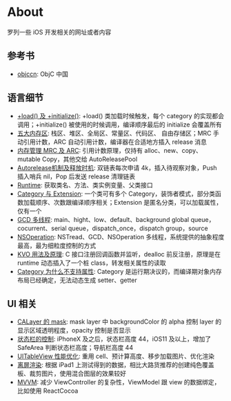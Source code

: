 
# About

罗列一些 iOS 开发相关的网址或者内容

## 参考书

- [objccn](https://objccn.io/issues/): ObjC 中国

## 语言细节

- [+load() 及 +initialize()](https://www.jianshu.com/p/af36edff5d4e): +load() 类加载时候触发，每个 category 的实现都会调用；+initialize() 被使用的时候调用，编译顺序最后的 initialize 会覆盖所有
- [五大内存区](https://www.jianshu.com/p/5eac83471b23): 栈区、堆区、全局区、常量区、代码区、 自由存储区；MRC 手动引用计数，ARC 自动引用计数，编译器在合适地方插入 release 消息
- [内存管理 MRC 及 ARC](https://dcsnail.blog.csdn.net/article/details/79356164#t7): 引用计数原理，仅持有 alloc、new、copy、mutable Copy，其他交给 AutoReleasePool
- [Autorelease机制及释放时机](https://blog.csdn.net/wangyanchang21/article/details/51037831): 双链表每次申请 4k，插入待观察对象，Push 插入哨兵 nil，Pop 后发送 release 清理链表
- [Runtime](https://www.jianshu.com/p/2414d5db0852): 获取类名、方法、类实例变量、父类接口
- [Category 与 Extension](https://www.jianshu.com/p/cafb774ab81f): 一个类可有多个 Category，装饰者模式，部分类函数加载顺序、次数跟编译顺序相关；Extension 是匿名分类，可以加载属性，仅有一个
- [GCD 多线程](https://www.jianshu.com/p/bdb39ff9d095): main、hight、low、default、background global queue，cocurrent、serial queue，dispatch_once，dispatch group，source
- [NSOperation](https://www.jianshu.com/p/9382e8409bc7): NSTread、GCD、NSOperation 多线程，系统提供的抽象程度最高，最为细粒度控制的方式
- [KVO 用法及原理](https://www.jianshu.com/p/bcaf178a4b23): C 接口注册回调函数并监听，dealloc 前反注册，原理是在 runtime 动态插入了一个桩 class，转发相关属性的读取
- [Category 为什么不支持属性](https://blog.csdn.net/jade07/article/details/80234495): Category 是运行期决议的，而编译期对象内存布局已经确定，无法动态生成 setter、getter

## UI 相关

- [CALayer 的 mask](https://www.jianshu.com/p/2c91564546c7): mask layer 中 backgroundColor 的 alpha 控制 layer 的显示区域透明程度，opacity 控制是否显示
- [状态栏的控制](https://www.jianshu.com/p/7c969c075fbb): iPhoneX 及之后，状态栏高度 44，iOS11 及以上，增加了 SafeArea 判断状态栏高度；导航栏高度 44
- [UITableView 性能优化](https://www.jianshu.com/p/0014f736b130): 重用 cell、预计算高度、移步加载图片、优化渲染
- [离屏渲染](https://github.com/seedante/iOS-Note/wiki/Mastering-Offscreen-Render): 根据 iPad1 上测试得到的数据，相比大路货推荐的创建纯色覆盖板、裁剪图片，使用混合图层的效果较好
- [MVVM](https://objccn.io/issue-13-1/): 减少 ViewController 的复杂性，ViewModel 跟 view 的数据绑定，比如使用 ReactCocoa
